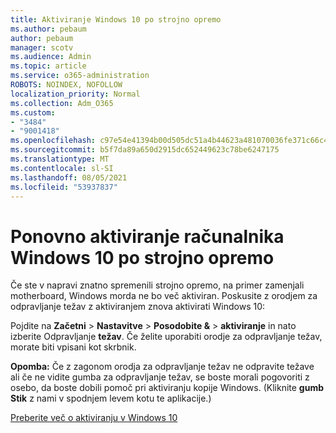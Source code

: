 ```yaml
---
title: Aktiviranje Windows 10 po strojno opremo
ms.author: pebaum
author: pebaum
manager: scotv
ms.audience: Admin
ms.topic: article
ms.service: o365-administration
ROBOTS: NOINDEX, NOFOLLOW
localization_priority: Normal
ms.collection: Adm_O365
ms.custom:
- "3484"
- "9001418"
ms.openlocfilehash: c97e54e41394b00d505dc51a4b44623a481070036fe371c66c4bba5afd362663
ms.sourcegitcommit: b5f7da89a650d2915dc652449623c78be6247175
ms.translationtype: MT
ms.contentlocale: sl-SI
ms.lasthandoff: 08/05/2021
ms.locfileid: "53937837"
---
```

# <a name="reactivating-windows-10-after-a-hardware-change"></a>Ponovno aktiviranje računalnika Windows 10 po strojno opremo

Če ste v napravi znatno spremenili strojno opremo, na primer zamenjali motherboard, Windows morda ne bo več aktiviran. Poskusite z orodjem za odpravljanje težav z aktiviranjem znova aktivirati Windows 10:

Pojdite na **Začetni**  >  **Nastavitve**  >  **Posodobite &**  >  **aktiviranje** in nato izberite Odpravljanje **težav**. Če želite uporabiti orodje za odpravljanje težav, morate biti vpisani kot skrbnik.

**Opomba:** Če z zagonom orodja za odpravljanje težav ne  odpravite težave ali če ne vidite gumba za odpravljanje težav, se boste morali pogovoriti z osebo, da boste dobili pomoč pri aktiviranju kopije Windows. (Kliknite **gumb Stik** z nami v spodnjem levem kotu te aplikacije.)

[Preberite več o aktiviranju v Windows 10](https://support.microsoft.com/help/12440/windows-10-activate)
